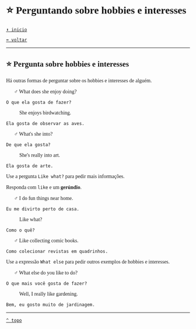 <font face="Calibri">

# ⭐ Perguntando sobre hobbies e interesses

[`⬆️ inicio`](../EF%20Route.md)

[`⬅️ voltar`](../Iniciante%203.md)

---

## ⭐ Pergunta sobre hobbies e interesses

Há outras formas de perguntar sobre os hobbies e interesses de alguém.

🧔🏻‍♂️ What does she enjoy doing?

`O que ela gosta de fazer?`

👩🏻‍🦰 She enjoys birdwatching.

`Ela gosta de observar as aves.`

🧔🏻‍♂️ What's she into?

`De que ela gosta?`

👩🏻‍🦰 She's really into art.

`Ela gosta de arte.`

Use a pergunta `Like what?` para pedir mais informações.

Responda com `like` e um **gerúndio**.

🧔🏻‍♂️ I do fun things near home.

`Eu me divirto perto de casa.`

👩🏻‍🦰 Like what?

`Como o quê?`

🧔🏻‍♂️ Like collecting comic books.

`Como colecionar revistas em quadrinhos.`

Use a expressão `What else` para pedir outros exemplos de hobbies e interesses.

🧔🏻‍♂️ What else do you like to do?

`O que mais você gosta de fazer?`

👩🏻‍🦰 Well, I really like gardening.

`Bem, eu gosto muito de jardinagem.`

---

[`^ topo`](#-perguntando-sobre-hobbies-e-interesses)
</font>

